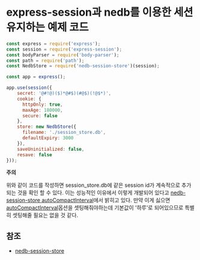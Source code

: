 # express-session과 nedb를 이용한 세션 유지하는 예제 코드

```javascript
const express = require('express');
const session = require('express-session');
const bodyParser = require('body-parser');
const path = require('path');
const NedbStore = require('nedb-session-store')(session);

const app = express();

app.use(session({
    secret: '@#!@)($)*@#$)(#@$)(!@$*)',
    cookie: {
      httpOnly: true,
      maxAge: 180000,
      secure: false
    },
    store: new NedbStore({
      filename: './session_store.db',
      defaultExpiry: 3000
    }),
    saveUninitialized: false,
    resave: false
}));
```
**주의**

위와 같이 코드를 작성하면 session_store.db에 같은 session id가 계속적으로 추가되는 것을 확인 할 수 있다. 이는 성능적인 이유에서 이렇게 개발되어 있다고 [nedb-session-store autoCompactInterval](https://www.npmjs.com/package/nedb-session-store#autocompactinterval)에서 밝히고 있다. 만약 이게 싫으면 [autoCompactInterval](https://www.npmjs.com/package/nedb-session-store#autocompactinterval)옵션을 셋팅해줘야하는데 기본값이 '하루'로 되어있으므로 특별히 셋팅해줄 필요는 없을 것 같다.

## 참조

* [nedb-session-store](https://www.npmjs.com/package/nedb-session-store)
